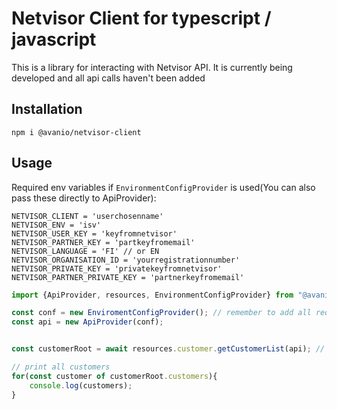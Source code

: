 # Netvisor Client for typescript / javascript
This is a library for interacting with Netvisor API. It is currently being developed and all api calls haven't been added

## Installation
`npm i @avanio/netvisor-client`


## Usage
Required env variables if `EnvironmentConfigProvider` is used(You can also pass these directly to ApiProvider):
```
NETVISOR_CLIENT = 'userchosenname'
NETVISOR_ENV = 'isv'
NETVISOR_USER_KEY = 'keyfromnetvisor'
NETVISOR_PARTNER_KEY = 'partkeyfromemail'
NETVISOR_LANGUAGE = 'FI' // or EN
NETVISOR_ORGANISATION_ID = 'yourregistrationnumber'
NETVISOR_PRIVATE_KEY = 'privatekeyfromnetvisor'
NETVISOR_PARTNER_PRIVATE_KEY = 'partnerkeyfromemail'
```

```typescript
import {ApiProvider, resources, EnvironmentConfigProvider} from "@avanio/netvisor-client";

const conf = new EnviromentConfigProvider(); // remember to add all required fields to env if you use EnviromentConfigProvider
const api = new ApiProvider(conf);


const customerRoot = await resources.customer.getCustomerList(api); // request customer list

// print all customers
for(const customer of customerRoot.customers){
	console.log(customers); 
}
```